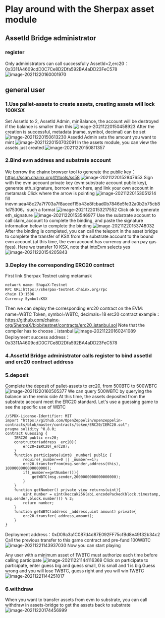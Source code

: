 # Play around with the Sherpax asset module
## AssetId Bridge administrator
### register
Only administrators can call successfully
AssetId=2,erc20：0x3311A4609cdD0C7Ce8D2Dfa592BA4aDD23FeC578
![image-20211220160001970](./images/image-20211220160001970.png)

## general user
### 1.Use pallet-assets to create assets, creating assets will lock 100KSX
Set AssetId to 2, AssetId Admin, minBalance, the account will be destroyed if the balance is smaller than this
![image-20211220150458923](./images/image-20211220150458923.png)
After the creation is successful, metadata (name, symbol, decimal) can be set
![image-20211220150613230](./images/image-20211220150613230.png)
AssetId Admin sets the amount you want to mint
![image-20211220150702091](./images/image-20211220150702091.png)
In the assets module, you can view the assets just created
![image-20211220150811357](./images/image-20211220150811357.png)

### 2.Bind evm address and substrate account
We borrow the chainx browser tool to generate the public key：https://scan.chainx.org/#/tools/ss58
![image-20211220152847653](./images/image-20211220152847653.png)
Sign with the evm account private key (evm:substrate account public key), generate eth_signature, borrow remix here, and link your own account in metamask
Click where the arrow is pointing
![image-20211220153051214](./images/image-20211220153051214.png)
fill inevm:aea48c27a7f703a7f8acedf15b43e8fcbad0b7846e5fe32a0b2b75cb81d75306，such a format
![image-20211220153217552](./images/1.png)
	Click ok to generate eth_signature
![image-20211220153546977](./images/image-20211220153546977.png)
Use the substrate account to call claim_account to complete the binding, and paste the signature information below to complete the binding
![image-20211220153748032](./images/image-20211220153748032.png)
After the binding is completed, you can call the teleport in the asset bridge to complete the transfer of KSX from the substrate account to the bound evm account (at this time, the evm account has currency and can pay gas fees). Here we transfer 10 KSX, note that intoEvm selects yes
![image-20211220154205843](./images/image-20211220154205843.png)

### 3.Deploy the corresponding ERC20 contract
First link Sherpax Testnet using metamask
```txt
network name: ShapaX-Testnet
RPC URL:https://sherpax-testnet.chainx.org/rpc
chain ID:1506
Currency Symbol:KSX
```
Then we can deploy the corresponding erc20 contract on the EVM: name=WBTC Token, symbol=WBTC, decimals=18
erc20 contract example：https://github.com/chainx-org/SherpaX/blob/testnet/contracts/erc20_istanbul.sol
Note that the compiler has to choose：istanbul
![image-20211220160241089](./images/image-20211220160241089.png)
Deployment success address：0x3311A4609cdD0C7Ce8D2Dfa592BA4aDD23FeC578

### 4.AssetId Bridge administrator calls register to bind assetId and erc20 contract address
### 5.deposit
Complete the deposit of pallet-assets to erc20, from 500BTC to 500WBTC
![image-20211220160505377](./images/image-20211220160505377.png)
We can query 500WBTC by querying the balance on the remix side
At this time, the assets deposited from the substrate account meet the ERC20 standard. Let's use a guessing game to see the specific use of WBTC

```solidity
//SPDX-License-Identifier: MIT
import "https://github.com/OpenZeppelin/openzeppelin-contracts/blob/master/contracts/token/ERC20/IERC20.sol";
pragma solidity ^0.8.0;
contract Guessing {
    IERC20 public erc20;
    constructor(address _erc20){
        erc20=IERC20(_erc20);
    }
    function participate(uint8 _number) public {
        require(_number==0 || _number==1);
        erc20.transferFrom(msg.sender,address(this), 1000000000000000000);
        if(_number==getNumber()){
            getWBTC(msg.sender,2000000000000000000);
        }
    }
    function getNumber() private view returns(uint){
        uint number = uint(keccak256(abi.encodePacked(block.timestamp, msg.sender,block.number))) % 2;
        return number;
    }
    function getWBTC(address _address,uint amount) private{
        erc20.transfer(_address,amount);
    }
}
```
Deployment address：0xD09a3a1C087d4d87E092FF75cfBd8e49f32b34c2
Call the previous transfer to this game contract and pre-fund 100WBTC
![image-20211221143937030](./images/2.png)
Now you can start playing

Any user with a minimum asset of 1WBTC must authorize each time before calling participate
![image-20211221144116369](./images/3.png)
Click on participate to participate, enter guess big and guess small, 0 is small and 1 is big.Guess wrong and you will lose 1WBTC, guess right and you will win 1WBTC
![image-20211221144251017](./images/4.png)

### 6.withdraw
When you want to transfer assets from evm to substrate, you can call withdraw in assets-bridge to get the assets back to substrate
![image-20211220174456999](./images/image-20211220174456999.png)
